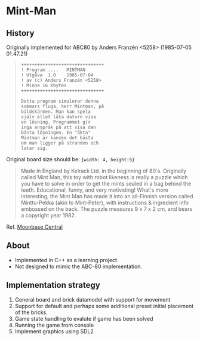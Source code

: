# Mint-Man
## History
Originally implemented for ABC80 by Anders Franzén <5258> (1985-07-05 01.47.21)

> ```
> +++++++++++++++++++++++++++++++
> ! Program ....   MINTMAN
> ! Utgåva  1.0    1985-07-04
> ! av (c) Anders Franzén <5258>
> ! Minne 16 Kbytes
> +++++++++++++++++++++++++++++++
> 
> Detta program simulerar denna
> sommars fluga, herr Mintman, på
> bildskärmen. Man kan spela
> själv ellet låta datorn visa
> en lösning. Programmet g|r
> inga anspråk på att visa den
> bästa lösningen. En "äkta"
> Mintman är kanske det bästa
> om man ligger på stranden och
> latar sig.
>  ```

Original board size should be: `{width: 4, height:5}`

> Made in England by Kelrack Ltd. in the beginning of 80's. Originally called Mint Man, this toy with robot likeness is really a puzzle which you have to solve in order to get the mints sealed in a bag behind the teeth. Educational, funny, and very motivating! 
> What's more interesting, the Mint Man has made it into an all-Finnish version called Minttu-Pekka (akin to Mint-Peter), with instructions & ingredient info embossed on the back. The puzzle measures 9 x 7 x 2 cm, and bears a copyright year 1982.

Ref. [Moonbase Central](https://projectswordtoys.blogspot.com/2011/08/its-mint-man.html)

## About
* Implemented in C++ as a learning project.
* Not designed to mimic the ABC-80 implementation.

## Implementation strategy
1. General board and brick datamodel with support for movement
2. Support for default and perhaps some additional preset initial placement of the bricks. 
3. Game state handling to evalute if game has been solved
4. Running the game from console
5. Implement graphics using SDL2 